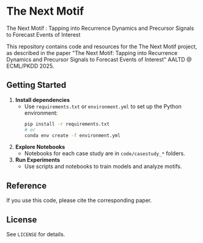 
# The Next Motif

The Next Motif : Tapping into Recurrence Dynamics and Precursor Signals to Forecast Events of Interest

This repository contains code and resources for the The Next Motif project, as described in the paper "The Next Motif: Tapping into Recurrence Dynamics and Precursor Signals to Forecast Events of Interest" AALTD @ ECML/PKDD 2025. 


## Getting Started
1. **Install dependencies**
	- Use `requirements.txt` or `environment.yml` to set up the Python environment:
	  ```bash
	  pip install -r requirements.txt
	  # or
	  conda env create -f environment.yml
	  ```
2. **Explore Notebooks**
	- Notebooks for each case study are in `code/casestudy_*` folders.
3. **Run Experiments**
	- Use scripts and notebooks to train models and analyze motifs.

## Reference
If you use this code, please cite the corresponding paper.

## License
See `LICENSE` for details.

